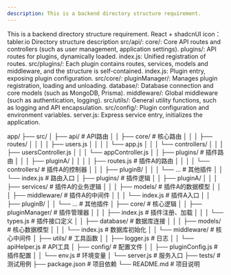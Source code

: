 ```yaml
---
description: This is a backend directory structure requirement.
---
```


This is a backend directory structure requirement.
React + shadcnUI
icon：tabler.io
Directory structure description
src/api/:
core/: Core API routes and controllers (such as user management, application settings).
plugins/: API routes for plugins, dynamically loaded.
index.js: Unified registration of routes.
src/plugins/:
Each plugin contains routes, services, models and middleware, and the structure is self-contained.
index.js: Plugin entry, exposing plugin configuration.
src/core/:
pluginManager/: Manages plugin registration, loading and unloading.
database/: Database connection and core models (such as MongoDB, Prisma).
middleware/: Global middleware (such as authentication, logging).
src/utils/: General utility functions, such as logging and API encapsulation.
src/config/: Plugin configuration and environment variables.
server.js: Express service entry, initializes the application.

app/
├── src/
│   ├── api/                     # API路由
│   │   ├── core/               # 核心路由
│   │   │   ├── routes/
│   │   │   │   ├── users.js
│   │   │   │   └── app.js
│   │   │   └── controllers/
│   │   │       ├── usersController.js
│   │   │       └── appController.js
│   │   ├── plugins/            # 插件路由
│   │   │   ├── pluginA/
│   │   │   │   ├── routes.js  # 插件A的路由
│   │   │   │   └── controllers/ # 插件A的控制器
│   │   │   ├── pluginB/
│   │   │   └── ...           # 其他插件
│   │   └── index.js           # 路由入口
│   ├── plugins/                # 插件逻辑
│   │   ├── pluginA/
│   │   │   ├── services/      # 插件A的业务逻辑
│   │   │   ├── models/        # 插件A的数据模型
│   │   │   ├── middleware/    # 插件A的中间件
│   │   │   └── index.js      # 插件A入口
│   │   ├── pluginB/
│   │   └── ...               # 其他插件
│   ├── core/                   # 核心逻辑
│   │   ├── pluginManager/     # 插件管理器
│   │   │   ├── index.js      # 插件注册、加载
│   │   │   └── types.js      # 插件接口定义
│   │   ├── database/         # 数据库连接
│   │   │   ├── models/      # 核心数据模型
│   │   │   └── index.js     # 数据库初始化
│   │   └── middleware/       # 核心中间件
│   ├── utils/                 # 工具函数
│   │   ├── logger.js         # 日志
│   │   └── apiHelper.js      # API工具
│   ├── config/                # 配置文件
│   │   ├── pluginConfig.js   # 插件配置
│   │   └── env.js            # 环境变量
│   └── server.js              # 服务入口
├── tests/                      # 测试用例
├── package.json               # 项目依赖
└── README.md                  # 项目说明